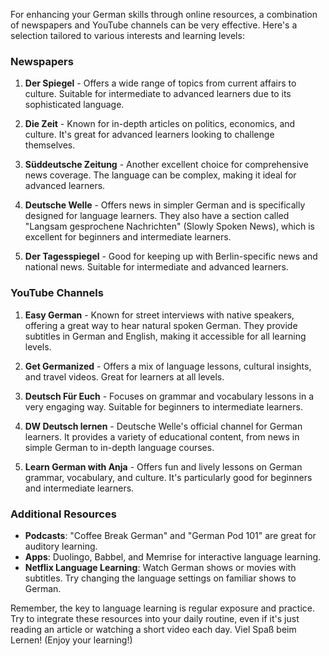 For enhancing your German skills through online resources, a combination of newspapers and YouTube channels can be very effective. Here's a selection tailored to various interests and learning levels:

### Newspapers

1. **Der Spiegel** - Offers a wide range of topics from current affairs to culture. Suitable for intermediate to advanced learners due to its sophisticated language.

2. **Die Zeit** - Known for in-depth articles on politics, economics, and culture. It's great for advanced learners looking to challenge themselves.

3. **Süddeutsche Zeitung** - Another excellent choice for comprehensive news coverage. The language can be complex, making it ideal for advanced learners.

4. **Deutsche Welle** - Offers news in simpler German and is specifically designed for language learners. They also have a section called "Langsam gesprochene Nachrichten" (Slowly Spoken News), which is excellent for beginners and intermediate learners.

5. **Der Tagesspiegel** - Good for keeping up with Berlin-specific news and national news. Suitable for intermediate and advanced learners.

### YouTube Channels

1. **Easy German** - Known for street interviews with native speakers, offering a great way to hear natural spoken German. They provide subtitles in German and English, making it accessible for all learning levels.

2. **Get Germanized** - Offers a mix of language lessons, cultural insights, and travel videos. Great for learners at all levels.

3. **Deutsch Für Euch** - Focuses on grammar and vocabulary lessons in a very engaging way. Suitable for beginners to intermediate learners.

4. **DW Deutsch lernen** - Deutsche Welle's official channel for German learners. It provides a variety of educational content, from news in simple German to in-depth language courses.

5. **Learn German with Anja** - Offers fun and lively lessons on German grammar, vocabulary, and culture. It's particularly good for beginners and intermediate learners.

### Additional Resources

- **Podcasts**: "Coffee Break German" and "German Pod 101" are great for auditory learning.
- **Apps**: Duolingo, Babbel, and Memrise for interactive language learning.
- **Netflix Language Learning**: Watch German shows or movies with subtitles. Try changing the language settings on familiar shows to German.

Remember, the key to language learning is regular exposure and practice. Try to integrate these resources into your daily routine, even if it's just reading an article or watching a short video each day. Viel Spaß beim Lernen! (Enjoy your learning!)